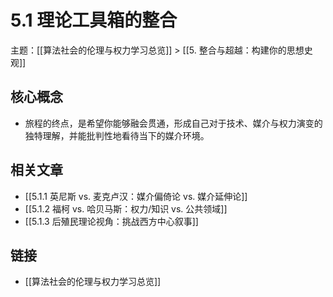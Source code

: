 # 5.1 理论工具箱的整合

主题：[[算法社会的伦理与权力学习总览]] > [[5. 整合与超越：构建你的思想史观]]

## 核心概念

- 旅程的终点，是希望你能够融会贯通，形成自己对于技术、媒介与权力演变的独特理解，并能批判性地看待当下的媒介环境。

## 相关文章

- [[5.1.1 英尼斯 vs. 麦克卢汉：媒介偏倚论 vs. 媒介延伸论]]
- [[5.1.2 福柯 vs. 哈贝马斯：权力/知识 vs. 公共领域]]
- [[5.1.3 后殖民理论视角：挑战西方中心叙事]]

## 链接

- [[算法社会的伦理与权力学习总览]]
